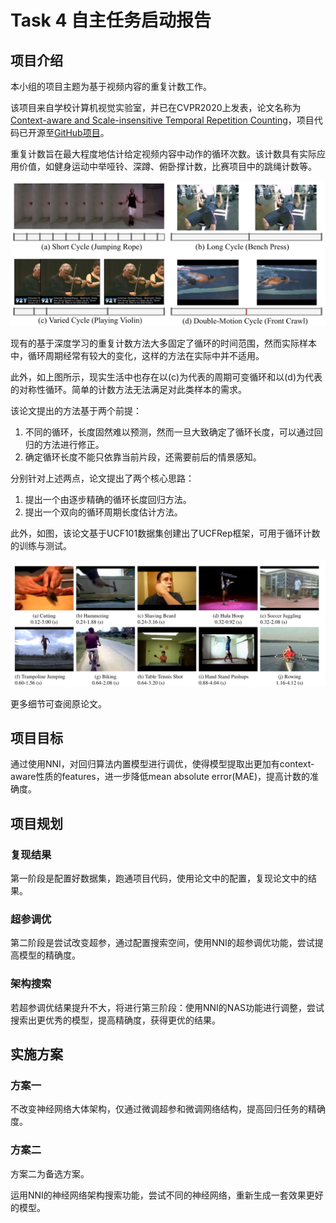 # Task 4 自主任务启动报告

## 项目介绍

本小组的项目主题为基于视频内容的重复计数工作。

该项目来自学校计算机视觉实验室，并已在CVPR2020上发表，论文名称为[Context-aware and Scale-insensitive Temporal Repetition Counting](https://openaccess.thecvf.com/content_CVPR_2020/papers/Zhang_Context-Aware_and_Scale-Insensitive_Temporal_Repetition_Counting_CVPR_2020_paper.pdf)，项目代码已开源至[GitHub项目](https://github.com/Xiaodomgdomg/Deep-Temporal-Repetition-Counting)。

重复计数旨在最大程度地估计给定视频内容中动作的循环次数。该计数具有实际应用价值，如健身运动中举哑铃、深蹲、俯卧撑计数，比赛项目中的跳绳计数等。

![](./images/pic1.png)

现有的基于深度学习的重复计数方法大多固定了循环的时间范围，然而实际样本中，循环周期经常有较大的变化，这样的方法在实际中并不适用。

此外，如上图所示，现实生活中也存在以(c)为代表的周期可变循环和以(d)为代表的对称性循环。简单的计数方法无法满足对此类样本的需求。

该论文提出的方法基于两个前提：

1. 不同的循环，长度固然难以预测，然而一旦大致确定了循环长度，可以通过回归的方法进行修正。
2. 确定循环长度不能只依靠当前片段，还需要前后的情景感知。

分别针对上述两点，论文提出了两个核心思路：

1. 提出一个由逐步精确的循环长度回归方法。
2. 提出一个双向的循环周期长度估计方法。

此外，如图，该论文基于UCF101数据集创建出了UCFRep框架，可用于循环计数的训练与测试。

![](./images/pic2.png)

更多细节可查阅原论文。

## 项目目标

通过使用NNI，对回归算法内置模型进行调优，使得模型提取出更加有context-aware性质的features，进一步降低mean absolute error(MAE)，提高计数的准确度。

## 项目规划

### 复现结果

第一阶段是配置好数据集，跑通项目代码，使用论文中的配置，复现论文中的结果。

### 超参调优

第二阶段是尝试改变超参，通过配置搜索空间，使用NNI的超参调优功能，尝试提高模型的精确度。

### 架构搜索

若超参调优结果提升不大，将进行第三阶段：使用NNI的NAS功能进行调整，尝试搜索出更优秀的模型，提高精确度，获得更优的结果。

## 实施方案

### 方案一

不改变神经网络大体架构，仅通过微调超参和微调网络结构，提高回归任务的精确度。

### 方案二

方案二为备选方案。

运用NNI的神经网络架构搜索功能，尝试不同的神经网络，重新生成一套效果更好的模型。

